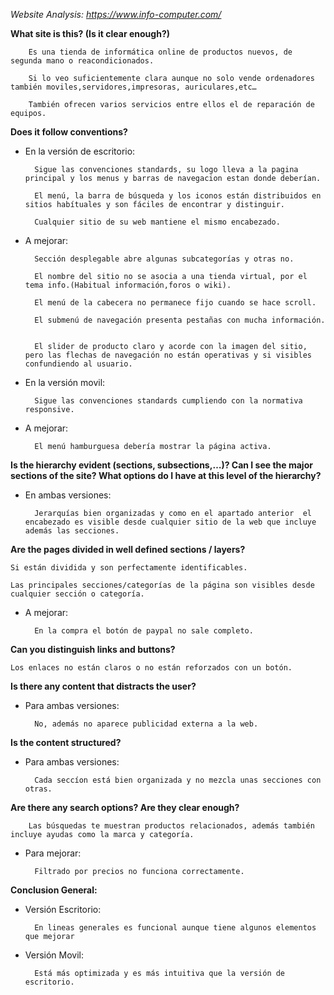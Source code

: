 *Website Analysis: https://www.info-computer.com/*

**What site is this? (Is it clear enough?)**

        Es una tienda de informática online de productos nuevos, de segunda mano o reacondicionados. 
        
        Si lo veo suficientemente clara aunque no solo vende ordenadores también moviles,servidores,impresoras, auriculares,etc… 

        También ofrecen varios servicios entre ellos el de reparación de equipos.

**Does it follow conventions?**

- En la versión de escritorio:

        Sigue las convenciones standards, su logo lleva a la pagina principal y los menus y barras de navegacion estan donde deberían.

        El menú, la barra de búsqueda y los iconos están distribuidos en sitios habítuales y son fáciles de encontrar y distinguir.
        
        Cualquier sitio de su web mantiene el mismo encabezado.

- A mejorar:

        Sección desplegable abre algunas subcategorías y otras no.

        El nombre del sitio no se asocia a una tienda virtual, por el tema info.(Habitual información,foros o wiki).

        El menú de la cabecera no permanece fijo cuando se hace scroll.

        El submenú de navegación presenta pestañas con mucha información.


        El slider de producto claro y acorde con la imagen del sitio, pero las flechas de navegación no están operativas y si visibles confundiendo al usuario.


- En la versión movil:


        Sigue las convenciones standards cumpliendo con la normativa responsive.

- A mejorar:


        El menú hamburguesa debería mostrar la página activa.

        
**Is the hierarchy evident (sections, subsections,…)? Can I see the major sections of the site? What options do I have at this level of the hierarchy?**

- En ambas versiones:

        Jerarquías bien organizadas y como en el apartado anterior  el encabezado es visible desde cualquier sitio de la web que incluye además las secciones. 


**Are the pages divided in well defined sections / layers?**

    Si están dividida y son perfectamente identificables. 
    
    Las principales secciones/categorías de la página son visibles desde cualquier sección o categoría.

- A mejorar:

        En la compra el botón de paypal no sale completo.


**Can you distinguish links and buttons?**

    Los enlaces no están claros o no están reforzados con un botón.


**Is there any content that distracts the user?**

- Para ambas versiones:

        No, además no aparece publicidad externa a la web.


**Is the content structured?**

- Para ambas versiones:

        Cada seccíon está bien organizada y no mezcla unas secciones con otras.


**Are there any search options? Are they clear enough?**

        Las búsquedas te muestran productos relacionados, además también incluye ayudas como la marca y categoría.

- Para mejorar:

        Filtrado por precios no funciona correctamente.


**Conclusion General:**

- Versión Escritorio:

        En lineas generales es funcional aunque tiene algunos elementos que mejorar

- Versión Movil:

        Está más optimizada y es más intuitiva que la versión de escritorio. 